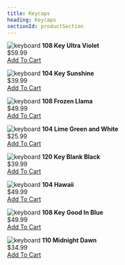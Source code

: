 ```yaml
---
title: Keycaps
heading: Keycaps
sectionId: productSection
---
```

![keyboard](ui/images/uv.png)
__108 Key Ultra Violet__  
$59.99  
[Add To Cart](#)

![keyboard](ui/images/sunshine.jpg)
__104 Key Sunshine__  
$39.99  
[Add To Cart](#)

![keyboard](ui/images/frozenllama.jpg)
__108 Frozen Llama__  
$49.99  
[Add To Cart](#)

![keyboard](ui/images/limeandwhite.jpg)
__104 Lime Green and White__  
$25.99  
[Add To Cart](#)

![keyboard](ui/images/blankblack.jpg)
__120 Key Blank Black__  
$39.99  
[Add To Cart](#)

![keyboard](ui/images/hawaii.png)
__104 Hawaii__  
$49.99  
[Add To Cart](#)

![keyboard](ui/images/goodinblue.jpg)
__108 Key Good In Blue__  
$49.99  
[Add To Cart](#)

![keyboard](ui/images/midnight.jpg)
__110 Midnight Dawn__  
$34.99  
[Add To Cart](#)


<!-- TWO SPACES IN MD IS A LINE BREAK WOW -->